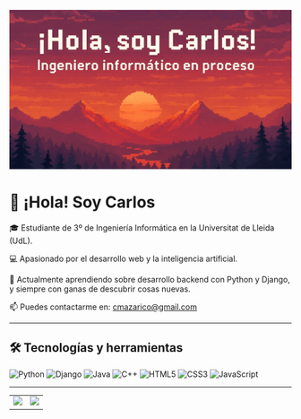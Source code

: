![Banner](https://raw.githubusercontent.com/caarlos-04/caarlos-04/main/banner_rectangular.png)

# 👋 ¡Hola! Soy Carlos

🎓 Estudiante de 3º de Ingeniería Informática en la Universitat de Lleida (UdL).

💻 Apasionado por el desarrollo web y la inteligencia artificial.

🌱 Actualmente aprendiendo sobre desarrollo backend con Python y Django, y siempre con ganas de descubrir cosas nuevas.

📫 Puedes contactarme en: [cmazarico@gmail.com](cmazarico@gmail.com)

<!--📫 También me encontraras en [LinkedIn](https://www.linkedin.com/in/caarlos-04/)-->

---

## 🛠️ Tecnologías y herramientas

![Python](https://img.shields.io/badge/Python-3776AB?style=for-the-badge&logo=python&logoColor=white)
![Django](https://img.shields.io/badge/Django-092E20?style=for-the-badge&logo=django&logoColor=white)
![Java](https://img.shields.io/badge/Java-007396?style=for-the-badge&logo=java&logoColor=white)
![C++](https://img.shields.io/badge/C++-00599C?style=for-the-badge&logo=c%2b%2b&logoColor=white)
![HTML5](https://img.shields.io/badge/HTML5-E34F26?style=for-the-badge&logo=html5&logoColor=white)
![CSS3](https://img.shields.io/badge/CSS3-1572B6?style=for-the-badge&logo=css3&logoColor=white)
![JavaScript](https://img.shields.io/badge/JavaScript-F7DF1E?style=for-the-badge&logo=javascript&logoColor=black)


---

<table>
  <tr>
    <td>
      <img src="https://github-readme-stats.vercel.app/api?username=caarlos-04&show_icons=true&theme=dracula" />
    </td>
    <td>
      <img src="https://github-readme-stats.vercel.app/api/top-langs/?username=caarlos-04&layout=compact&theme=dracula" />
    </td>
  </tr>
</table>



